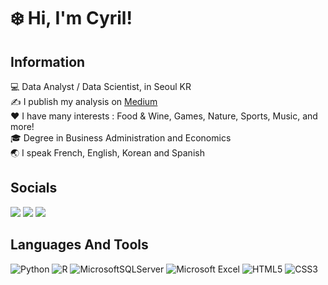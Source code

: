 # :snowflake: Hi, I'm Cyril!

## Information

:computer: Data Analyst / Data Scientist, in Seoul KR </br>
:writing_hand: I publish my analysis on [Medium](https://medium.com/@cyrilc7)</br>
:heart: I have many interests : Food & Wine, Games, Nature, Sports, Music, and more!</br>
:mortar_board: Degree in Business Administration and Economics</br>
:earth_asia: I speak French, English, Korean and Spanish</br>

## Socials

[<img src="https://img.shields.io/badge/Medium-12100E?style=for-the-badge&logo=medium&logoColor=white" />](https://medium.com/@cyrilc7)
[<img src="https://img.shields.io/badge/linkedin-%230077B5.svg?&style=for-the-badge&logo=linkedin&logoColor=white" />](https://www.linkedin.com/in/cyrilcrocheton)
[<img src="https://img.shields.io/badge/Kaggle-20BEFF?style=for-the-badge&logo=Kaggle&logoColor=white" />](https://www.kaggle.com/cyrilc7)

## Languages And Tools

![Python](https://img.shields.io/badge/python-3670A0?style=for-the-badge&logo=python&logoColor=ffdd54)
![R](https://img.shields.io/badge/r-%23276DC3.svg?style=for-the-badge&logo=r&logoColor=white)
![MicrosoftSQLServer](https://img.shields.io/badge/Microsoft%20SQL%20Server-CC2927?style=for-the-badge&logo=microsoft%20sql%20server&logoColor=white)
![Microsoft Excel](https://img.shields.io/badge/Microsoft_Excel-217346?style=for-the-badge&logo=microsoft-excel&logoColor=white)
![HTML5](https://img.shields.io/badge/html5-%23E34F26.svg?style=for-the-badge&logo=html5&logoColor=white)
![CSS3](https://img.shields.io/badge/css3-%231572B6.svg?style=for-the-badge&logo=css3&logoColor=white)
